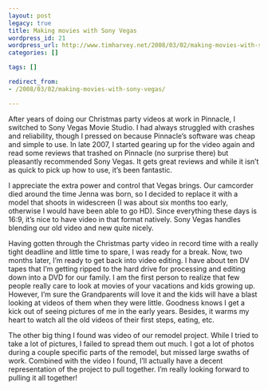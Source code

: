 ```yaml
---
layout: post
legacy: true
title: Making movies with Sony Vegas
wordpress_id: 21
wordpress_url: http://www.timharvey.net/2008/03/02/making-movies-with-sony-vegas/
categories: []

tags: []

redirect_from:
- /2008/03/02/making-movies-with-sony-vegas/

---
```

After years of doing our Christmas party videos at work in Pinnacle, I switched to Sony Vegas Movie Studio. I had always struggled with crashes and reliability, though I pressed on because Pinnacle’s software was cheap and simple to use. In late 2007, I started gearing up for the video again and read some reviews that trashed on Pinnacle (no surprise there) but pleasantly recommended Sony Vegas. It gets great reviews and while it isn’t as quick to pick up how to use, it’s been fantastic.

I appreciate the extra power and control that Vegas brings. Our camcorder died around the time Jenna was born, so I decided to replace it with a model that shoots in widescreen (I was about six months too early, otherwise I would have been able to go HD). Since everything these days is 16:9, it’s nice to have video in that format natively. Sony Vegas handles blending our old video and new quite nicely.

Having gotten through the Christmas party video in record time with a really tight deadline and little time to spare, I was ready for a break. Now, two months later, I’m ready to get back into video editing. I have about ten DV tapes that I’m getting ripped to the hard drive for processing and editing down into a DVD for our family. I am the first person to realize that few people really care to look at movies of your vacations and kids growing up. However, I’m sure the Grandparents will love it and the kids will have a blast looking at videos of them when they were little. Goodness knows I get a kick out of seeing pictures of me in the early years. Besides, it warms my heart to watch all the old videos of their first steps, eating, etc.

The other big thing I found was video of our remodel project. While I tried to take a lot of pictures, I failed to spread them out much. I got a lot of photos during a couple specific parts of the remodel, but missed large swaths of work. Combined with the video I found, I’ll actually have a decent representation of the project to pull together. I’m really looking forward to pulling it all together!
